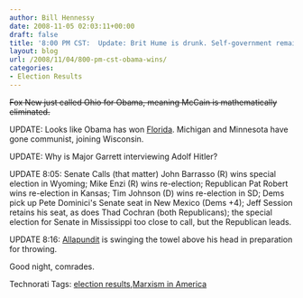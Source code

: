 ```yaml
---
author: Bill Hennessy
date: 2008-11-05 02:03:11+00:00
draft: false
title: '8:00 PM CST:  Update: Brit Hume is drunk. Self-government remains on life-support'
layout: blog
url: /2008/11/04/800-pm-cst-obama-wins/
categories:
- Election Results
---
```


<strike>Fox New just called Ohio for Obama, meaning McCain is mathematically eliminated. </strike>

 

UPDATE: Looks like Obama has won [Florida](https://abcnews.go.com/politics/elections/?category=Florida). Michigan and Minnesota have gone communist, joining Wisconsin.

 

UPDATE: Why is Major Garrett interviewing Adolf Hitler?

 

UPDATE 8:05: Senate Calls (that matter) John Barrasso (R) wins special election in Wyoming; Mike Enzi (R) wins re-election; Republican Pat Robert wins re-election in Kansas; Tim Johnson (D) wins re-election in SD; Dems pick up Pete Dominici's Senate seat in New Mexico (Dems +4); Jeff Session retains his seat, as does Thad Cochran (both Republicans); the special election for Senate in Mississippi too close to call, but the Republican leads.

 

UPDATE 8:16: [Allapundit](https://hotair.com/archives/2008/11/04/round-three-co-nm/) is swinging the towel above his head in preparation for throwing. 

 

Good night, comrades. 

 

Technorati Tags: [election results](https://technorati.com/tags/election%20results),[Marxism in America](https://technorati.com/tags/Marxism%20in%20America)
